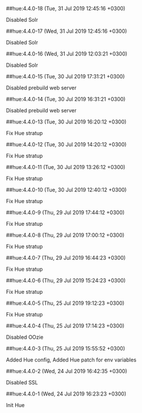 ##hue:4.4.0-18 (Tue, 31 Jul 2019 12:45:16 +0300)

Disabled Solr

##hue:4.4.0-17 (Wed, 31 Jul 2019 12:45:16 +0300)

Disabled Solr

##hue:4.4.0-16 (Wed, 31 Jul 2019 12:03:21 +0300)

Disabled Solr

##hue:4.4.0-15 (Tue, 30 Jul 2019 17:31:21 +0300)

Disabled prebuild web server

##hue:4.4.0-14 (Tue, 30 Jul 2019 16:31:21 +0300)

Disabled prebuild web server

##hue:4.4.0-13 (Tue, 30 Jul 2019 16:20:12 +0300)

Fix Hue stratup

##hue:4.4.0-12 (Tue, 30 Jul 2019 14:20:12 +0300)

Fix Hue stratup

##hue:4.4.0-11 (Tue, 30 Jul 2019 13:26:12 +0300)

Fix Hue stratup

##hue:4.4.0-10 (Tue, 30 Jul 2019 12:40:12 +0300)

Fix Hue stratup

##hue:4.4.0-9 (Thu, 29 Jul 2019 17:44:12 +0300)

Fix Hue stratup

##hue:4.4.0-8 (Thu, 29 Jul 2019 17:00:12 +0300)

Fix Hue stratup

##hue:4.4.0-7 (Thu, 29 Jul 2019 16:44:23 +0300)

Fix Hue stratup

##hue:4.4.0-6 (Thu, 29 Jul 2019 15:24:23 +0300)

Fix Hue stratup

##hue:4.4.0-5 (Thu, 25 Jul 2019 19:12:23 +0300)

Fix Hue stratup

##hue:4.4.0-4 (Thu, 25 Jul 2019 17:14:23 +0300)

Disabled OOzie

##hue:4.4.0-3 (Thu, 25 Jul 2019 15:55:52 +0300)

Added Hue config, Added Hue patch for env variables

##hue:4.4.0-2 (Wed, 24 Jul 2019 16:42:35 +0300)

Disabled SSL

##hue:4.4.0-1 (Wed, 24 Jul 2019 16:23:23 +0300)

Init Hue

